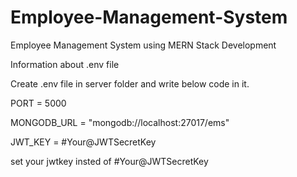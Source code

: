 # Employee-Management-System
Employee Management System using MERN Stack Development 

Information about .env file

Create .env file in server folder and write below code in it.

PORT = 5000

MONGODB_URL = "mongodb://localhost:27017/ems"

JWT_KEY = #Your@JWTSecretKey

set your jwtkey insted of #Your@JWTSecretKey

